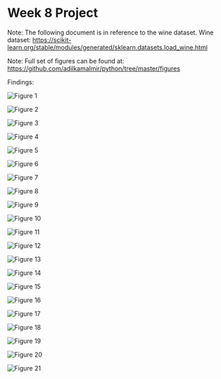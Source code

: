 # Week 8 Project

Note: The following document is in reference to the wine dataset. 
        Wine dataset: https://scikit-learn.org/stable/modules/generated/sklearn.datasets.load_wine.html
        
Note: Full set of figures can be found at: https://github.com/adilkamalmir/python/tree/master/figures

Findings:

![Figure 1](https://github.com/adilkamalmir/python/blob/master/figures/color_cultivars_size_alcohol/ash_x_alcalinity_of_ash.png)

![Figure 2](https://github.com/adilkamalmir/python/blob/master/figures/color_cultivars_size_alcohol/ash_x_nonflavanoid_phenols.png)

![Figure 3](https://github.com/adilkamalmir/python/blob/master/figures/color_cultivars_size_alcohol/ash_x_od280_od315_of_diluted_wines.png)

![Figure 4](https://github.com/adilkamalmir/python/blob/master/figures/color_cultivars_size_alcohol/color_intensity_x_ash.png)

![Figure 5](https://github.com/adilkamalmir/python/blob/master/figures/color_cultivars_size_alcohol/color_intensity_x_hue.png)

![Figure 6](https://github.com/adilkamalmir/python/blob/master/figures/color_cultivars_size_alcohol/flavanoids_x_alcalinity_of_ash.png)

![Figure 7](https://github.com/adilkamalmir/python/blob/master/figures/color_cultivars_size_alcohol/flavanoids_x_ash.png)

![Figure 8](https://github.com/adilkamalmir/python/blob/master/figures/color_cultivars_size_alcohol/flavanoids_x_color_intensity.png)

![Figure 9](https://github.com/adilkamalmir/python/blob/master/figures/color_cultivars_size_alcohol/flavanoids_x_hue.png)

![Figure 10](https://github.com/adilkamalmir/python/blob/master/figures/color_cultivars_size_alcohol/flavanoids_x_magnesium.png)

![Figure 11](https://github.com/adilkamalmir/python/blob/master/figures/color_cultivars_size_alcohol/flavanoids_x_nonflavanoid_phenols.png)

![Figure 12](https://github.com/adilkamalmir/python/blob/master/figures/color_cultivars_size_alcohol/flavanoids_x_od280_od315_of_diluted_wines.png)

![Figure 13](https://github.com/adilkamalmir/python/blob/master/figures/color_cultivars_size_alcohol/magnesium_x_proline.png)

![Figure 14](https://github.com/adilkamalmir/python/blob/master/figures/color_cultivars_size_alcohol/malic_acid_x_flavanoids.png)

![Figure 15](https://github.com/adilkamalmir/python/blob/master/figures/color_cultivars_size_alcohol/nonflavanoid_phenols_x_color_intensity.png)

![Figure 16](https://github.com/adilkamalmir/python/blob/master/figures/color_cultivars_size_alcohol/nonflavanoid_phenols_x_proline.png)

![Figure 17](https://github.com/adilkamalmir/python/blob/master/figures/color_cultivars_size_alcohol/od280_od315_of_diluted_wines_x_alcalinity_of_ash.png)

![Figure 18](https://github.com/adilkamalmir/python/blob/master/figures/color_cultivars_size_alcohol/proanthocyanins_x_proline.png)

![Figure 19](https://github.com/adilkamalmir/python/blob/master/figures/color_cultivars_size_alcohol/proline_x_flavanoids.png)

![Figure 20](https://github.com/adilkamalmir/python/blob/master/figures/color_cultivars_size_alcohol/proline_x_hue.png)

![Figure 21](https://github.com/adilkamalmir/python/blob/master/figures/color_cultivars_size_alcohol/proline_x_od280_od315_of_diluted_wines.png)

